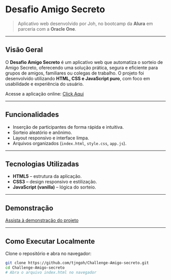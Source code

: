 # Desafio Amigo Secreto

> Aplicativo web desenvolvido por Joh, no bootcamp da **Alura** em parceria com a **Oracle One**.

---

## Visão Geral
O **Desafio Amigo Secreto** é um aplicativo web que automatiza o sorteio de Amigo Secreto, oferecendo uma solução prática, segura e eficiente para grupos de amigos, familiares ou colegas de trabalho. O projeto foi desenvolvido utilizando **HTML, CSS e JavaScript puro**, com foco em usabilidade e experiência do usuário.

Acesse a aplicação online: [Click Aqui](https://tjngoh.github.io/Challenge-Amigo-secreto/)

---

## Funcionalidades
- Inserção de participantes de forma rápida e intuitiva.
- Sorteio aleatório e anônimo.
- Layout responsivo e interface limpa.
- Arquivos organizados (`index.html`, `style.css`, `app.js`).

---

## Tecnologias Utilizadas
- **HTML5** – estrutura da aplicação.
- **CSS3** – design responsivo e estilização.
- **JavaScript (vanilla)** – lógica do sorteio.

---

## Demonstração

[Assista à demonstração do projeto](assets/vdprojeto.mp4)

---

## Como Executar Localmente
Clone o repositório e abra no navegador:

```bash
git clone https://github.com/tjngoh/Challenge-Amigo-secreto.git
cd Challenge-Amigo-secreto
# Abra o arquivo index.html no navegador
